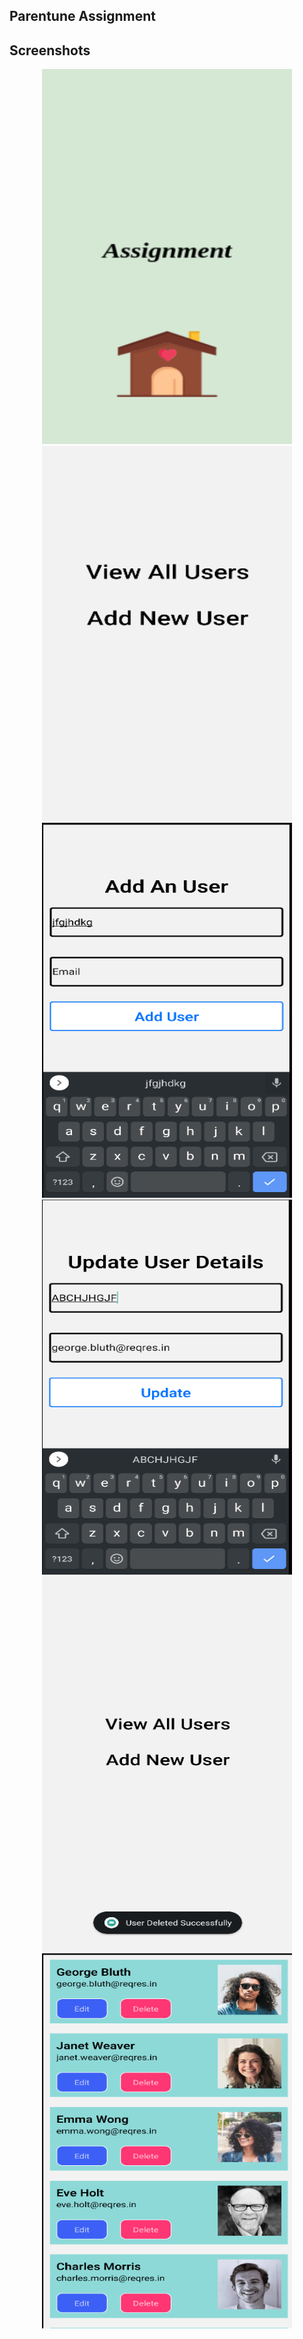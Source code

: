 ## Parentune Assignment

## Screenshots

<div align="center">
    <img src="1.png" width="400px" height="600px"  </img> 
    <img src="2.png" width="400px" height="600px"  </img>
    <img src="3.png" width="400px" height="600px"  </img> 
    <img src="4.png" width="400px" height="600px"  </img>
    <img src="5.png" width="400px" height="600px"  </img> 
    <img src="6.png" width="400px" height="600px"  </img>
</div>
